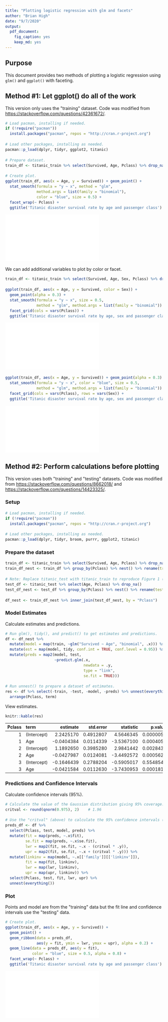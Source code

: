 ```yaml
---
title: "Plotting logistic regression with glm and facets"
author: "Brian High"
date: "9/7/2020"
output: 
  pdf_document:
    fig_caption: yes
    keep_md: yes
---
```




## Purpose

This document provides two methods of plotting a logistic regression using 
`glm()` and `ggplot()` with faceting.

## Method #1: Let ggplot() do all of the work

This version only uses the "training" dataset. Code was modified from 
https://stackoverflow.com/questions/42361672/.


```r
# Load pacman, installing if needed.
if (!require("pacman")) 
  install.packages("pacman", repos = "http://cran.r-project.org")

# Load other packages, installing as needed.
pacman::p_load(dplyr, tidyr, ggplot2, titanic)

# Prepare dataset.
train_df <- titanic_train %>% select(Survived, Age, Pclass) %>% drop_na()

# Create plot.
ggplot(train_df, aes(x = Age, y = Survived)) + geom_point() + 
  stat_smooth(formula = "y ~ x", method = "glm", 
              method.args = list(family = "binomial"), 
              color = "blue", size = 0.5) + 
  facet_wrap(~ Pclass) + 
  ggtitle('Titanic disaster survival rate by age and passenger class')
```

![Facet by Pclass.](plotting_logistic_regression_with_glm_and_facets_files/figure-latex/example_1_plot-1.pdf) 

We can add additional variables to plot by color or facet.


```r
train_df <- titanic_train %>% select(Survived, Age, Sex, Pclass) %>% drop_na()

ggplot(train_df, aes(x = Age, y = Survived, color = Sex)) + 
  geom_point(alpha = 0.3) + 
  stat_smooth(formula = "y ~ x", size = 0.5, 
              method = "glm", method.args = list(family = "binomial")) + 
  facet_grid(cols = vars(Pclass)) + 
  ggtitle('Titanic disaster survival rate by age, sex and passenger class')
```

![Color by sex.](plotting_logistic_regression_with_glm_and_facets_files/figure-latex/example_1a_plot-1.pdf) 


```r
ggplot(train_df, aes(x = Age, y = Survived)) + geom_point(alpha = 0.3) + 
  stat_smooth(formula = "y ~ x", color = "blue", size = 0.5, 
              method = "glm", method.args = list(family = "binomial")) + 
  facet_grid(cols = vars(Pclass), rows = vars(Sex)) + 
  ggtitle('Titanic disaster survival rate by age, sex and passenger class')
```

![Facet by Pclass and sex.](plotting_logistic_regression_with_glm_and_facets_files/figure-latex/example_1b_plot-1.pdf) 

## Method #2: Perform calculations before plotting

This version uses both "training" and "testing" datasets. Code was modified 
from https://stackoverflow.com/questions/8662018/ and 
https://stackoverflow.com/questions/14423325/.

### Setup


```r
# Load pacman, installing if needed.
if (!require("pacman")) 
  install.packages("pacman", repos = "http://cran.r-project.org")

# Load other packages, installing as needed.
pacman::p_load(dplyr, tidyr, broom, purrr, ggplot2, titanic)
```

### Prepare the dataset


```r
train_df <- titanic_train %>% select(Survived, Age, Pclass) %>% drop_na()
train_df_nest <- train_df %>% group_by(Pclass) %>% nest() %>% rename(train = data)

# Note: Replace titanic_test with titanic_train to reproduce Figure 1 (Method #1).
test_df <- titanic_test %>% select(Age, Pclass) %>% drop_na()
test_df_nest <- test_df %>% group_by(Pclass) %>% nest() %>% rename(test = data)

df_nest <- train_df_nest %>% inner_join(test_df_nest, by = "Pclass")
```

### Model Estimates

Calculate estimates and predictions.


```r
# Run glm(), tidy(), and predict() to get estimates and predictions.
df <- df_nest %>% 
  mutate(model = map(train, ~glm("Survived ~ Age", "binomial", .x))) %>% 
  mutate(est = map(model, tidy, conf.int = TRUE, conf.level = 0.95)) %>%
  mutate(preds = map2(model, test, 
                      ~predict.glm(.x, 
                                   newdata = .y, 
                                   type = "link", 
                                   se.fit = TRUE)))

# Run unnest() to prepare a dataset of estimates.
res <- df %>% select(-train, -test, -model, -preds) %>% unnest(everything()) %>%
  arrange(Pclass, term)
```

View estimates.


```r
knitr::kable(res)
```



| Pclass|term        |   estimate| std.error|  statistic|   p.value|   conf.low|  conf.high|
|------:|:-----------|----------:|---------:|----------:|---------:|----------:|----------:|
|      1|(Intercept) |  2.2425170| 0.4912807|  4.5646345| 0.0000050|  1.3165251|  3.2500813|
|      1|Age         | -0.0404384| 0.0114339| -3.5367100| 0.0004051| -0.0636649| -0.0186515|
|      2|(Intercept) |  1.1892650| 0.3985280|  2.9841442| 0.0028437|  0.4326362|  2.0034998|
|      2|Age         | -0.0427987| 0.0124081| -3.4492572| 0.0005621| -0.0683326| -0.0194074|
|      3|(Intercept) | -0.1646439| 0.2788204| -0.5905017| 0.5548543| -0.7125944|  0.3834310|
|      3|Age         | -0.0421584| 0.0112630| -3.7430953| 0.0001818| -0.0648804| -0.0206502|

### Predictions and Confidence Intervals

Calculate confidence intervals (95%).


```r
# Calculate the value of the Gaussian distribution giving 95% coverage.
critval <- round(qnorm(0.975), 2)    # 1.96

# Use the "critval" (above) to calculate the 95% confidence intervals (lwr, upr).
preds_df <- df %>% 
  select(Pclass, test, model, preds) %>% 
  mutate(fit = map(preds, ~.x$fit), 
         se.fit = map(preds, ~.x$se.fit),
         lwr = map2(fit, se.fit, ~.x - (critval * .y)),
         upr = map2(fit, se.fit, ~.x + (critval * .y))) %>%
  mutate(linkinv = map(model, ~.x[['family']][['linkinv']]),
         fit = map(fit, linkinv),
         lwr = map(lwr, linkinv),
         upr = map(upr, linkinv)) %>%
  select(Pclass, test, fit, lwr, upr) %>%
  unnest(everything())
```

### Plot

Points and model are from the "training" data but the fit line and confidence 
intervals use the "testing" data.


```r
# Create plot.
ggplot(train_df, aes(x = Age, y = Survived)) + 
  geom_point() + 
  geom_ribbon(data = preds_df, 
              aes(y = fit, ymin = lwr, ymax = upr), alpha = 0.2) +
  geom_line(data = preds_df, aes(y = fit), 
            color = "blue", size = 0.5, alpha = 0.8) + 
  facet_wrap(~ Pclass) + 
  ggtitle('Titanic disaster survival rate by age and passenger class')
```

![Smooth line from predict().](plotting_logistic_regression_with_glm_and_facets_files/figure-latex/example_2_plot-1.pdf) 
